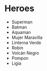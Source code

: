# Heroes

* Superman
* Batman
* Aquaman
* Mujer Maravilla
* Linterna Verde
* Robin
* Volcán Negro
* Pompon
* Ligia
